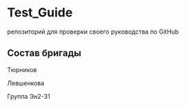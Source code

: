 # Test_Guide
репозиторий для проверки своего руководства по  GitHub

## Состав бригады

Тюрников

Левшенкова

Группа Эн2-31
